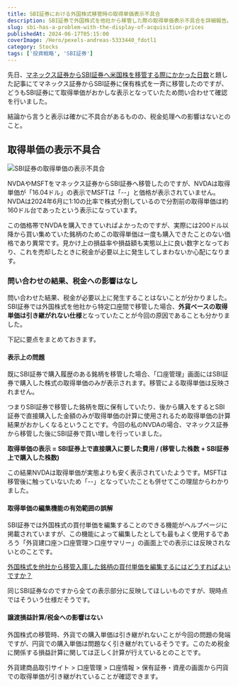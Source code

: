 ```yaml
---
title: SBI証券における外国株式移管時の取得単価表示不具合
description: SBI証券で外国株式を他社から移管した際の取得単価表示不具合を詳細報告。NVDAの株式分割後の取得单価16.04ドル表示など実態と異なる表示問題、その原因と税金計算への影響を問い合わせ結果と合わせて解説。
slug: sbi-has-a-problem-with-the-display-of-acquisition-prices
publishedAt: 2024-06-17T05:15:00
coverImage: /Hero/pexels-andreas-5333440_fdotl1
category: Stocks
tags: ['投資戦略', 'SBI証券']
---
```


先日、[マネックス証券からSBI証券へ米国株を移管する際にかかった日数](/post/number-of-days-required-to-transfer-from-monex-to-sbi)と題した記事にてマネックス証券からSBI証券に保有株式を一斉に移管したのですが、どうもSBI証券にて取得単価がおかしな表示となっていたため問い合わせて確認を行いました。

結論から言うと表示は確かに不具合があるものの、税金処理への影響はないとのこと。

## 取得単価の表示不具合

![SBI証券の取得単価の表示不具合](/Stocks/sbi-bug-stock-price-20240617)

NVDAやMSFTをマネックス証券からSBI証券へ移管したのですが、NVDAは取得単価が「16.04ドル」の表示でMSFTは「--」と価格が表示されていません。NVDAは2024年6月に1:10の比率で株式分割しているので分割前の取得単価は約160ドル台であったという表示になっています。

この価格帯でNVDAを購入できていればよかったのですが、実際には200ドル以降から買い集めていた銘柄のためこの取得単価は一度も購入できたことのない価格であり異常です。見かけ上の損益率や損益額も実態以上に良い数字となっており、これを売却したときに税金が必要以上に発生してしまわないか心配になります。

### 問い合わせの結果、税金への影響はなし

問い合わせた結果、税金が必要以上に発生することはないことが分かりました。SBI証券では外国株式を他社から特定口座間で移管した場合、**外貨ベースの取得単価は引き継がれない仕様**となっていたことが今回の原因であることも分かりました。

下記に要点をまとめておきます。

#### 表示上の問題

既にSBI証券で購入履歴のある銘柄を移管した場合、「口座管理」画面にはSBI証券で購入した株式の取得単価のみが表示されます。移管による取得単価は反映されません。

つまりSBI証券で移管した銘柄を既に保有していたり、後から購入をするとSBI証券で直接購入した金額のみが取得単価の計算に使用されるため取得単価の計算結果がおかしくなるということです。今回の私のNVDAの場合、マネックス証券から移管した後にSBI証券で買い増しを行っていました。

**取得単価の表示 = SBI証券上で直接購入に要した費用 / (移管した株数 + SBI証券上で購入した株数)**

この結果NVDAは取得単価が実態よりも安く表示されていたようです。MSFTは移管後に触っていないため「--」となっていたことも併せてこの理屈からわかりました。

#### 取得単価の編集機能の有効範囲の誤解

SBI証券では外国株式の買付単価を編集することのできる機能がヘルプページに掲載されていますが、この機能によって編集したとしても最もよく使用するであろう「外貨建口座＞口座管理＞口座サマリー」の画面上での表示には反映されないとのことです。

[外国株式を他社から移管入庫した銘柄の買付単価を編集するにはどうすればよいですか？](https://faq.sbisec.co.jp/answer/5ed4bd22599a8600116acb5e/)

同じSBI証券なのですから全ての表示部分に反映してほしいものですが、現時点ではそういう仕様だそうです。

#### 譲渡損益計算/税金への影響はない

外国株式の移管時、外貨での購入単価は引き継がれないことが今回の問題の発端ですが、円貨での購入単価は問題なく引き継がれているそうです。このため税金に関係する損益計算に関しては正しく計算が行えているとのことです。

外貨建商品取引サイト > 口座管理 > 口座情報 > 保有証券・資産の画面から円貨での取得単価が引き継がれていることが確認できます。
